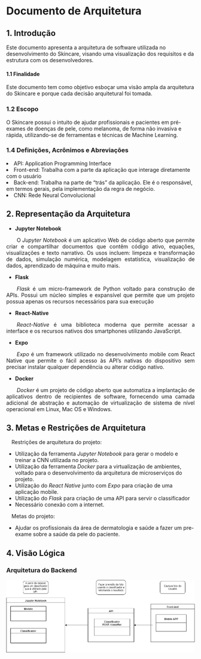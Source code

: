 # Documento de Arquitetura

## 1. Introdução
Este documento apresenta a arquitetura de software utilizada no desenvolvimento do Skincare, visando uma visualização dos requisitos e da estrutura com os desenvolvedores.
#### 1.1 Finalidade
Este documento tem como objetivo esboçar uma visão ampla da arquitetura do Skincare e porque cada decisão arquitetural foi tomada.
### 1.2 Escopo
O Skincare possui o intuito de ajudar profissionais e pacientes em pré-exames de doenças de pele, como melanoma, de forma não invasiva e rápida, utilizando-se de ferramentas e técnicas de Machine Learning. 

### 1.4  Definições, Acrônimos e Abreviações
<li> API: Application Programming Interface </li>
<li> Front-end: Trabalha com a parte da aplicação que interage diretamente com o usuário </li>
<li> Back-end:  Trabalha na parte de “trás” da aplicação. Ele é o responsável, em termos gerais, pela implementação da regra de negócio. </li>
<li>CNN: Rede Neural Convolucional</li>

## 2. Representação da Arquitetura

* **Jupyter Notebook**      

<p style="text-align:justify">&emsp;&emsp;O <i>Jupyter Notebook</i> é um aplicativo Web de código aberto que permite criar e compartilhar documentos que contêm código ativo, equações, visualizações e texto narrativo. Os usos   incluem: limpeza e transformação de dados, simulação numérica, modelagem estatística, visualização de dados, aprendizado de máquina e muito mais.</p> 

* **Flask**     

<p style="text-align:justify">&emsp;&emsp;<i>Flask</i> é um micro-framework de Python voltado para construção de APIs. Possui um núcleo simples e expansível que permite que um projeto possua apenas os recursos necessários para sua execução</p>

* **React-Native**

<p style="text-align:justify">&emsp;&emsp;<i>React-Native</i> é uma biblioteca moderna que permite acessar a interface e os recursos nativos dos smartphones utilizando JavaScript.</p>

* **Expo**     

<p style="text-align:justify">&emsp;&emsp;<i>Expo</i> é um framework utilizado no desenvolvimento mobile com React Native que permite o fácil acesso às API’s nativas do dispositivo sem precisar instalar qualquer dependência ou alterar código nativo.</p>

* **Docker**

<p style="text-align:justify">&emsp;&emsp;<i>Docker</i> é um projeto de código aberto que automatiza a implantação de aplicativos dentro de recipientes de software, fornecendo uma camada adicional de abstração e automação de virtualização de sistema de nível operacional em Linux, Mac OS e Windows.</p>


## 3. Metas e Restrições de Arquitetura
<p>&emsp;Restrições de arquitetura do projeto:</p>

<ul>

<li>Utilização da ferramenta <i>Jupyter Notebook</i> para gerar o modelo e treinar a CNN utilizada no projeto.</li>
<li>Utilização da ferramenta <i>Docker</i> para a virtualização de ambientes, voltado para o desenvolvimento da arquitetura de microserviços do projeto.</li>
<li>Utilização do <i>React Native</i> junto com <i>Expo</i> para criação de uma aplicação mobile.</li>
<li>Utilização do <i>Flask</i> para criação de uma API para servir o classificador</li>
<li>Necessário conexão com a internet.</li>

</ul>

<p>&emsp;Metas do projeto:</p>

<ul>

<li>Ajudar os profissionais da área de dermatologia e saúde a fazer um pre-exame sobre a saúde da pele do paciente.</li>

</ul>


## 4. Visão Lógica 

### Arquitetura do Backend

![](assets/img/UML.png)
